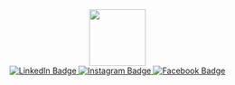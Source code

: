 <div id="header" align="center">
  <img src="https://media.giphy.com/media/13twUEuUnCrEju/giphy.gif" width="100"/>
</div>
<div id="badges" align="center">
  <a href="https://www.linkedin.com/in/gonczy-szabolcs/">
    <img src="https://img.shields.io/badge/LinkedIn-blue?style=for-the-badge&logo=linkedin&logoColor=white" alt="LinkedIn Badge"/>
  </a>
  <a href="https://www.instagram.com/gonczyszabolcs">
    <img src="https://img.shields.io/badge/instagram-critical?style=for-the-badge&logo=instagram&logoColor=white" alt="Instagram Badge"/>
  </a>
  <a href="https://www.facebook.com/gonczy.szabolcs/">
    <img src="https://img.shields.io/badge/facebook-blue?style=for-the-badge&logo=facebook&logoColor=white" alt="Facebook Badge"/>
  </a>
</div>
